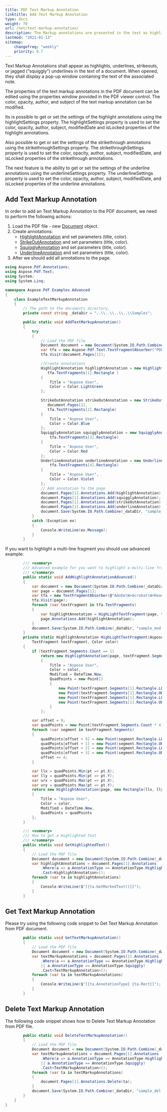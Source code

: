 ```yaml
---
title: PDF Text Markup Annotation 
linktitle: Add Text Markup Annotation
type: docs
weight: 70
url: /net/text-markup-annotation/
description: The Markup annotations are presented in the text as highlights, underlines, strikeouts, or jagged underlines in the text of a document.
lastmod: "2021-01-13"
sitemap:
    changefreq: "weekly"
    priority: 0.7
---
```


Text Markup Annotations shall appear as highlights, underlines, strikeouts, or jagged (“squiggly”) underlines in the text of a document. When opened, they shall display a pop-up window containing the text of the associated note.

The properties of the text markup annotations in the PDF document can be edited using the properties window provided in the PDF viewer control. The color, opacity, author, and subject of the text markup annotation can be modified.

Its is possible to get or set the settings of the highlight annotations using the highlightSettings property. The highlightSettings property is used to set the color, opacity, author, subject, modifiedDate and isLocked properties of the highlight annotations.

Also possible to get or set the settings of the strikethrough annotations using the strikethroughSettings property. The strikethroughSettings property is used to set the color, opacity, author, subject, modifiedDate, and isLocked properties of the strikethrough annotations.

The next feature is the ability to get or set the settings of the underline annotations using the underlineSettings property. The underlineSettings property is used to set the color, opacity, author, subject, modifiedDate, and isLocked properties of the underline annotations.

## Add Text Markup Annotation 

In order to add an Text Markup Annotation to the PDF document, we need to perform the following actions:

1. Load the PDF file - new [Document](https://apireference.aspose.com/pdf/net/aspose.pdf/document) object.
1. Create annotations:
    - [HighlightAnnotation](https://apireference.aspose.com/pdf/net/aspose.pdf.annotations/highlightannotation) and set parameters (title, color).
    - [StrikeOutAnnotation](https://apireference.aspose.com/pdf/net/aspose.pdf.annotations/strikeoutannotation) and set parameters (title, color).
    - [SquigglyAnnotation](https://apireference.aspose.com/pdf/net/aspose.pdf.annotations/squigglyannotation) and set parameters (title, color).
    - [UnderlineAnnotation](https://apireference.aspose.com/pdf/net/aspose.pdf.annotations/underlineannotation) and set parameters (title, color).
1. After we should add all annotations to the page.

```csharp
using Aspose.Pdf.Annotations;
using Aspose.Pdf.Text;
using System;
using System.Linq;

namespace Aspose.Pdf.Examples.Advanced
{
    class ExampleTextMarkupAnnotation
    {
        // The path to the documents directory.
        private const string _dataDir = "..\\..\\..\\..\\Samples";

        public static void AddTextMarkupAnnotation()
        {
            try
            {
                // Load the PDF file
                Document document = new Document(System.IO.Path.Combine(_dataDir, "sample.pdf"));
                var tfa = new Aspose.Pdf.Text.TextFragmentAbsorber("PDF");
                tfa.Visit(document.Pages[1]);

                //Create annotations
                HighlightAnnotation highlightAnnotation = new HighlightAnnotation(document.Pages[1],
                   tfa.TextFragments[1].Rectangle )
                {
                    Title = "Aspose User",
                    Color = Color.LightGreen
                };

                StrikeOutAnnotation strikeOutAnnotation = new StrikeOutAnnotation(
                   document.Pages[1],
                   tfa.TextFragments[2].Rectangle)
                {
                    Title = "Aspose User",
                    Color = Color.Blue
                };
                SquigglyAnnotation squigglyAnnotation = new SquigglyAnnotation(document.Pages[1],
                    tfa.TextFragments[3].Rectangle)
                {
                    Title = "Aspose User",
                    Color = Color.Red
                };
                UnderlineAnnotation underlineAnnotation = new UnderlineAnnotation(document.Pages[1],
                    tfa.TextFragments[4].Rectangle)
                {
                    Title = "Aspose User",
                    Color = Color.Violet
                };
                // Add annotation to the page 
                document.Pages[1].Annotations.Add(highlightAnnotation);
                document.Pages[1].Annotations.Add(squigglyAnnotation);
                document.Pages[1].Annotations.Add(strikeOutAnnotation);
                document.Pages[1].Annotations.Add(underlineAnnotation);
                document.Save(System.IO.Path.Combine(_dataDir, "sample_mod.pdf"));
            }
            catch (Exception ex)
            {
                Console.WriteLine(ex.Message);
            }
        }
```

If you want to highlight a multi-line fragment you should use advanced example:

```csharp
        /// <summary>
        /// Advanced example for you want to highlight a multi-line fragment
        /// </summary>
        public static void AddHighlightAnnotationAdvanced()
        {
            var document = new Document(System.IO.Path.Combine(_dataDir, "sample_mod.pdf"));
            var page = document.Pages[1];
            var tfa = new TextFragmentAbsorber(@"Adobe\W+Acrobat\W+Reader", new TextSearchOptions(true));
            tfa.Visit(page);
            foreach (var textFragment in tfa.TextFragments)
            {
                var highlightAnnotation = HighLightTextFragment(page, textFragment, Color.Yellow);
                page.Annotations.Add(highlightAnnotation);
            }
            document.Save(System.IO.Path.Combine(_dataDir, "sample_mod.pdf"));
        }
        private static HighlightAnnotation HighLightTextFragment(Aspose.Pdf.Page page,
            TextFragment textFragment, Color color)
        {
            if (textFragment.Segments.Count == 1)
                return new HighlightAnnotation(page, textFragment.Segments[1].Rectangle)
                {
                    Title = "Aspose User",
                    Color = color,
                    Modified = DateTime.Now,
                    QuadPoints = new Point[]
                    {
                        new Point(textFragment.Segments[1].Rectangle.LLX, textFragment.Segments[1].Rectangle.URY),
                        new Point(textFragment.Segments[1].Rectangle.URX, textFragment.Segments[1].Rectangle.URY),
                        new Point(textFragment.Segments[1].Rectangle.LLX, textFragment.Segments[1].Rectangle.LLY),
                        new Point(textFragment.Segments[1].Rectangle.URX, textFragment.Segments[1].Rectangle.LLY)
                    }
                };

            var offset = 0;
            var quadPoints = new Point[textFragment.Segments.Count * 4];
            foreach (var segment in textFragment.Segments)
            {
                quadPoints[offset + 0] = new Point(segment.Rectangle.LLX, segment.Rectangle.URY);
                quadPoints[offset + 1] = new Point(segment.Rectangle.URX, segment.Rectangle.URY);
                quadPoints[offset + 2] = new Point(segment.Rectangle.LLX, segment.Rectangle.LLY);
                quadPoints[offset + 3] = new Point(segment.Rectangle.URX, segment.Rectangle.LLY);
                offset += 4;
            }

            var llx = quadPoints.Min(pt => pt.X);
            var lly = quadPoints.Min(pt => pt.Y);
            var urx = quadPoints.Max(pt => pt.X);
            var ury = quadPoints.Max(pt => pt.Y);
            return new HighlightAnnotation(page, new Rectangle(llx, lly, urx, ury))
            {
                Title = "Aspose User",
                Color = color,
                Modified = DateTime.Now,
                QuadPoints = quadPoints
            };
        }

        /// <summary>
        /// How to get a Highlighted Text
        /// </summary>
        public static void GetHighlightedText()
        {
            // Load the PDF file
            Document document = new Document(System.IO.Path.Combine(_dataDir, "sample_mod.pdf"));
            var highlightAnnotations = document.Pages[1].Annotations
                .Where(a => a.AnnotationType == AnnotationType.Highlight)
                .Cast<HighlightAnnotation>();
            foreach (var ta in highlightAnnotations)
            {
                Console.WriteLine($"[{ta.GetMarkedText()}]");
            }
        }
```
## Get Text Markup Annotation 

Please try using the following code snippet to Get Text Markup Annotation from PDF document.

```csharp        
        public static void GetTextMarkupAnnotation()
        {
            // Load the PDF file
            Document document = new Document(System.IO.Path.Combine(_dataDir, "sample_mod.pdf"));
            var textMarkupAnnotations = document.Pages[1].Annotations
                .Where(a => a.AnnotationType == AnnotationType.Highlight
                || a.AnnotationType == AnnotationType.Squiggly)
                .Cast<TextMarkupAnnotation>();
            foreach (var ta in textMarkupAnnotations)
            {
                Console.WriteLine($"[{ta.AnnotationType} {ta.Rect}]");
            }
        }
```
## Delete Text Markup Annotation

The following code snippet shows how to Delete Text Markup Annotation from PDF file.

```csharp
        public static void DeleteTextMarkupAnnotation()
        {
            // Load the PDF file
            Document document = new Document(System.IO.Path.Combine(_dataDir, "sample_mod.pdf"));
            var textMarkupAnnotations = document.Pages[1].Annotations
                .Where(a => a.AnnotationType == AnnotationType.Highlight
                || a.AnnotationType == AnnotationType.Squiggly)
                .Cast<TextMarkupAnnotation>();
            foreach (var ta in textMarkupAnnotations)
            {
                document.Pages[1].Annotations.Delete(ta);
            }
            document.Save(System.IO.Path.Combine(_dataDir, "sample_del.pdf"));
        }
    }
}
```
